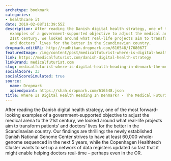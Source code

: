 ```yaml
---
archetype: bookmark
categories:
- healthcare it
date: 2019-02-08T11:39:55Z
description: After reading the Danish digital health strategy, one of the most forward-looking
  examples of a government-supported objective to adjust the medical arena to the
  21st century, we looked around what real-life projects aim to transform patients’
  and doctors’ lives for the better in the Scandinavian country.
dropmark.editURL: http://radhikan.dropmark.com/616548/17680677
featuredImage: /img/content/post/medicalfuturist-where-is-digital-health-heading-in-denmark-the-medical-futurist.jpg
link: https://medicalfuturist.com/danish-digital-health-strategy
linkBrand: medicalfuturist.com
slug: medicalfuturist-where-is-digital-health-heading-in-denmark-the-medical-futurist
socialScore: 33
socialScoreSimulated: true
source:
  name: Dropmark
  apiendpoint: https://shah.dropmark.com/616548.json
title: Where Is Digital Health Heading In Denmark? - The Medical Futurist
---
```

After reading the Danish digital health strategy, one of the most forward-looking examples of a government-supported objective to adjust the medical arena to the 21st century, we looked around what real-life projects aim to transform patients’ and doctors’ lives for the better in the Scandinavian country. Our findings are thrilling: the newly established Danish National Genome Center strives to have at least 60,000 whole-genome sequenced in the next 5 years, while the Copenhagen Healthtech Cluster wants to set up a network of data registers updated so fast that it might enable helping doctors real-time – perhaps even in the OR.

